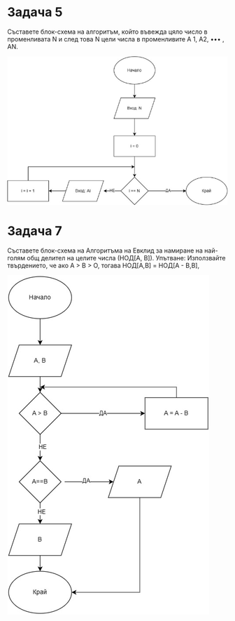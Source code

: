 # Задача 5 

Съставете блок-схема на алгоритъм, който въвежда цяло число в променливата N и след това N цели числа в променливите А 1, А2, ••• , AN.

![Задача 5](assets/Vhod_Ai.jpg)

# Задача 7 

Съставете блок-схема на Алгоритъма на Евклид за намиране на най-голям общ делител на целите числа (НОД[А, В]).
Упътване: Използвайте твърдението, че ако А > В > О, тогава НОД[А,В] = НОД[А - В,В],
        
![Задача 7](assets/NOD.jpg)

